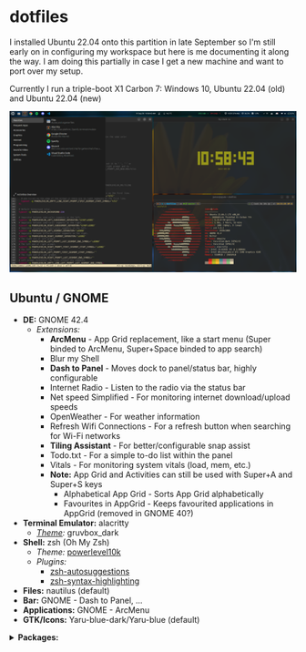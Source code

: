 # dotfiles

I installed Ubuntu 22.04 onto this partition in late September so I'm still early on in configuring my workspace but here is me documenting it along the way. I am doing this partially in case I get a new machine and want to port over my setup.

Currently I run a triple-boot X1 Carbon 7: Windows 10, Ubuntu 22.04 (old) and Ubuntu 22.04 (new)

![Desktop](Desktop.png)

## Ubuntu / GNOME

* **DE:** GNOME 42.4
  * *Extensions:*
    * **ArcMenu** - App Grid replacement, like a start menu (Super binded to ArcMenu, Super+Space binded to app search)
    * Blur my Shell
    * **Dash to Panel** - Moves dock to panel/status bar, highly configurable
    * Internet Radio - Listen to the radio via the status bar
    * Net speed Simplified - For monitoring internet download/upload speeds
    * OpenWeather - For weather information
    * Refresh Wifi Connections - For a refresh button when searching for Wi-Fi networks
    * **Tiling Assistant** - For better/configurable snap assist
    * Todo.txt - For a simple to-do list within the panel
    * Vitals - For monitoring system vitals (load, mem, etc.)
    * **Note:** App Grid and Activities can still be used with Super+A and Super+S keys
      * Alphabetical App Grid - Sorts App Grid alphabetically
      * Favourites in AppGrid - Keeps favourited applications in AppGrid (removed in GNOME 40?)
* **Terminal Emulator:** alacritty
  * *[Theme](https://github.com/eendroroy/alacritty-theme):* gruvbox_dark
* **Shell:** zsh (Oh My Zsh)
  * *Theme:* [powerlevel10k](https://github.com/romkatv/powerlevel10k)
  * *Plugins:*
    * [zsh-autosuggestions](https://github.com/zsh-users/zsh-autosuggestions)
    * [zsh-syntax-highlighting](https://github.com/zsh-users/zsh-syntax-highlighting)
* **Files:** nautilus (default)
* **Bar:** GNOME - Dash to Panel, ...
* **Applications:** GNOME - ArcMenu
* **GTK/Icons:** Yaru-blue-dark/Yaru-blue (default)
<details>
  <summary><b>Packages:</b></summary>
  <ul>
    <li>apt (<code>apt-mark showmanual</code>)</li>
    <ul>
      <li>cmake pkg-config libfreetype6-dev libfontconfig1-dev libxcb-xfixes0-dev libxkbcommon-dev python3 (alacritty deps)</li>
      <li>build-essential git cmake cmake-data pkg-config python3-sphinx python3-packaging libuv1-dev libcairo2-dev libxcb1-dev libxcb-util0-dev libxcb-randr0-dev libxcb-composite0-dev python3-xcbgen xcb-proto libxcb-image0-dev libxcb-ewmh-dev libxcb-icccm4-dev (polybar deps)</li>
      <li>libxcb-xkb-dev libxcb-xrm-dev libxcb-cursor-dev libasound2-dev libpulse-dev i3-wm libjsoncpp-dev libmpdclient-dev libcurl4-openssl-dev libnl-genl-3-dev (polybar optional deps)</li>
      <li>gir1.2-gst-plugins-bad-1.0 gir1.2-gst-plugins-base-1.0 gstreamer1.0-plugins-ugly gstreamer1.0-plugins-bad (Internet Radio deps)</li>
      <li>gir1.2-gtop-2.0 lm-sensors (vitals)</li>
      <li>build-essential</li>
      <li>code (VSCode, deb from web)</li>
      <li>curl</li>
      <li>dconf-editor</li>
      <li>discord (deb from web)</li>
      <li>git</li>
      <li>gnome-shell-extension-manager</li>
      <li>gnome-tweaks</li>
      <li>google-chrome-stable (deb from web)</li>
      <li>gparted</li>
      <li>grep</li>
      <li>gzip</li>
      <li>htop</li>
      <li>micro</li>
      <li>neofetch</li>
      <li>python3-pip</li>
      <li>spotify-client (spotify repo + gpg key)</li>
      <li>stress</li>
      <li>tmux</li>
      <li>tree</li>
      <li>tty-clock</li>
      <li>zsh</li>
    </ul>
    <li>pip (<code>pip list --user</code>)</li>
    <ul>
      <li>Pygments (for colorize omz plugin)</li>
    </ul>
    <li>source/git</li>
    <ul>
      <li>alacritty</li>
      <li>polybar</li>
      <li>powerlevel10k</li>
    </ul>
    <li>web</li>
    <ul>
      <li>rustup</li>
    </ul>
  </ul>
</details>
